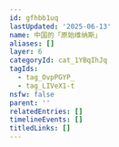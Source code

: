 ```yaml
---
id: gfhbb1uq
lastUpdated: '2025-06-13'
name: 中国的「原始维纳斯」
aliases: []
layer: 6
categoryId: cat_1YBqIhJq
tagIds:
  - tag_OvpPGYP_
  - tag_LIVeX1-t
nsfw: false
parent: ''
relatedEntries: []
timelineEvents: []
titledLinks: []
---
```


